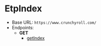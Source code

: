 EtpIndex
===========
* Base URL: `https://www.crunchyroll.com/`
* Endpoints: 
    * **GET**
        * [getIndex](./GET/getIndex.md)